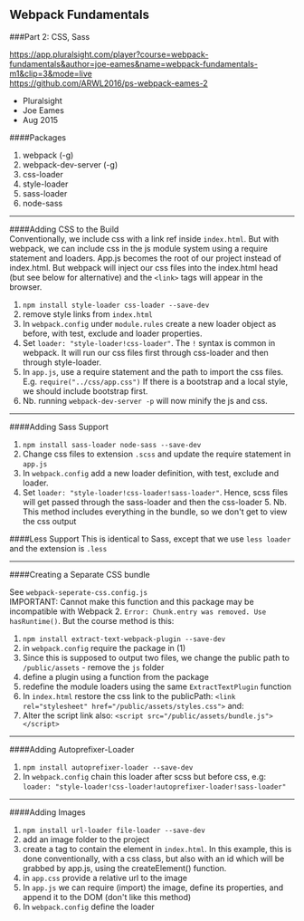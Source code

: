 ## Webpack Fundamentals   
###Part 2: CSS, Sass

https://app.pluralsight.com/player?course=webpack-fundamentals&author=joe-eames&name=webpack-fundamentals-m1&clip=3&mode=live   
https://github.com/ARWL2016/ps-webpack-eames-2    

- Pluralsight  
- Joe Eames  
- Aug 2015  

####Packages  
1. webpack (-g)  
2. webpack-dev-server (-g)  
3. css-loader
4. style-loader
5. sass-loader  
6. node-sass     

---
####Adding CSS to the Build  
Conventionally, we include css with a link ref inside `index.html`. But with webpack, we can include css in the js module system using a require statement and loaders. App.js becomes the root of our project instead of index.html. But webpack will inject our css files into the index.html head (but see below for alternative) and the `<link>` tags will appear in the browser.    
1. `npm install style-loader css-loader --save-dev`  
2. remove style links from `index.html`  
3. In `webpack.config` under `module.rules` create a new loader object as before, with test, exclude and loader properties.  
4. Set `loader: "style-loader!css-loader"`. The `!` syntax is common in webpack. It will run our css files first through css-loader and then through style-loader.  
5. In `app.js`, use a require statement and the path to import the css files. E.g. `require("../css/app.css")` If there is a bootstrap and a local style, we should include bootstrap first.
6. Nb. running `webpack-dev-server -p` will now minify the js and css. 

---
####Adding Sass Support  
1. `npm install sass-loader node-sass --save-dev`  
2. Change css files to extension `.scss` and update the require statement in `app.js`  
3. In `webpack.config` add a new loader definition, with test, exclude and loader. 
4. Set `loader: "style-loader!css-loader!sass-loader"`. Hence, scss files will get passed through the sass-loader and then the css-loader 5. Nb. This method includes everything in the bundle, so we don't get to view the css output    

####Less Support 
This is identical to Sass, except that we use `less loader` and the extension is `.less` 

--- 
####Creating a Separate CSS bundle

See `webpack-seperate-css.config.js`  
IMPORTANT: Cannot make this function and this package may be incompatible with Webpack 2. `Error: Chunk.entry was removed. Use hasRuntime()`. But the course method is this: 

1. `npm install extract-text-webpack-plugin --save-dev`  
2. in `webpack.config` require the package in (1)  
3. Since this is supposed to output two files, we change the public path to `/public/assets` - remove the `js` folder  
4. define a plugin using a function from the package  
5. redefine the module loaders using the same `ExtractTextPlugin` function  
6. In `index.html` restore the css link to the publicPath: `<link rel="stylesheet" href="/public/assets/styles.css">` and:   
7. Alter the script link also: `<script src="/public/assets/bundle.js"></script>`  

---
####Adding Autoprefixer-Loader 
1. `npm install autoprefixer-loader --save-dev`  
2. In `webpack.config` chain this loader after scss but before css, e.g: `loader: "style-loader!css-loader!autoprefixer-loader!sass-loader" `  

---
####Adding Images   
1. `npm install url-loader file-loader --save-dev`  
2. add an image folder to the project  
3. create a tag to contain the element in `index.html`. In this example, this is done conventionally, with a css class, but also with an id which will be grabbed by app.js, using the createElement() function.  
4. in `app.css` provide a relative url to the image
5. In `app.js` we can require (import) the image, define its properties, and append it to the DOM (don't like this method)  
6. In `webpack.config` define the loader   

